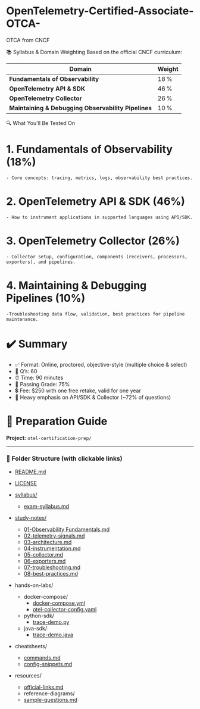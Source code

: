 # OpenTelemetry-Certified-Associate-OTCA-
OTCA from CNCF

📚 Syllabus & Domain Weighting
Based on the official CNCF curriculum:

| Domain                                              | Weight |
| --------------------------------------------------- | ------ |
| **Fundamentals of Observability**                   | 18 %   |
| **OpenTelemetry API & SDK**                         | 46 %   |
| **OpenTelemetry Collector**                         | 26 %   |
| **Maintaining & Debugging Observability Pipelines** | 10 %   |

🔍 What You'll Be Tested On
# 1. Fundamentals of Observability (18%)
    - Core concepts: tracing, metrics, logs, observability best practices.
# 2. OpenTelemetry API & SDK (46%)
    - How to instrument applications in supported languages using API/SDK.
# 3. OpenTelemetry Collector (26%)
    - Collector setup, configuration, components (receivers, processors, exporters), and pipelines.
# 4. Maintaining & Debugging Pipelines (10%)
    -Troubleshooting data flow, validation, best practices for pipeline maintenance.

# ✔️ Summary
- ✅ Format: Online, proctored, objective-style (multiple choice & select)
- 📝 Q’s: 60
- ⏰ Time: 90 minutes
- 🎯 Passing Grade: 75%
- 💲 Fee: $250 with one free retake, valid for one year
- 📘 Heavy emphasis on API/SDK & Collector (~72% of questions)

# 📘 Preparation Guide

**Project:** `otel-certification-prep/`

---

### 📁 Folder Structure (with clickable links)

- [README.md](./README.md)  
- [LICENSE](./LICENSE)  

- [syllabus/](https://github.com/Yathishns/OpenTelemetry-Certified-Associate-OTCA-/tree/main/00-syllabus)  
  - [exam-syllabus.md](https://github.com/Yathishns/OpenTelemetry-Certified-Associate-OTCA-/blob/main/00-syllabus/exam-syllabus.md)

- [study-notes/](https://github.com/Yathishns/OpenTelemetry-Certified-Associate-OTCA-/tree/main/01-study-notes)
  - [01-Observability Fundamentals.md](https://github.com/Yathishns/OpenTelemetry-Certified-Associate-OTCA-/blob/main/01-study-notes/Observability%20Fundamentals%20(18%25).md)  
  - [02-telemetry-signals.md](./study-notes/02-telemetry-signals.md)  
  - [03-architecture.md](./study-notes/03-architecture.md)  
  - [04-instrumentation.md](./study-notes/04-instrumentation.md)  
  - [05-collector.md](./study-notes/05-collector.md)  
  - [06-exporters.md](./study-notes/06-exporters.md)  
  - [07-troubleshooting.md](./study-notes/07-troubleshooting.md)  
  - [08-best-practices.md](./study-notes/08-best-practices.md)

- hands-on-labs/  
  - docker-compose/  
    - [docker-compose.yml](./hands-on-labs/docker-compose/docker-compose.yml)  
    - [otel-collector-config.yaml](./hands-on-labs/docker-compose/otel-collector-config.yaml)  
  - python-sdk/  
    - [trace-demo.py](./hands-on-labs/python-sdk/trace-demo.py)  
  - java-sdk/  
    - [trace-demo.java](./hands-on-labs/java-sdk/trace-demo.java)

- cheatsheets/  
  - [commands.md](./cheatsheets/commands.md)  
  - [config-snippets.md](./cheatsheets/config-snippets.md)

- resources/  
  - [official-links.md](./resources/official-links.md)  
  - reference-diagrams/  
  - [sample-questions.md](./resources/sample-questions.md)




